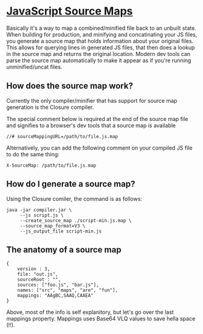 # [JavaScript Source Maps](http://www.html5rocks.com/en/tutorials/developertools/sourcemaps/)

Basically it's a way to map a combined/minified file back to an unbuilt state. When building for production, and minifying and concatinating your JS files, you generate a source map that holds information about your original files. This allows for querying lines in generated JS files, that then does a lookup in the source map and returns the original location. Modern dev tools can parse the source map automatically to make it appear as if you're running unminified/uncat files. 

## How does the source map work? 

Currently the only compiler/minifier that has support for source map generation is the Closure compiler. 

The special comment below is required at the end of the source map file and signifies to a browser's dev tools that a source map is available

`//# sourceMappingURL=/path/to/file.js.map`

Alternatively, you can add the following comment on your compiled JS file to do the same thing: 

`X-SourceMap: /path/to/file.js.map`

## How do I generate a source map?

Using the Closure comiler, the command is as follows:

```
java -jar compiler.jar \ 
     --js script.js \
     --create_source_map ./script-min.js.map \
     --source_map_format=V3 \
     --js_output_file script-min.js
```

## The anatomy of a source map

```
{
    version : 3,
    file: "out.js",
    sourceRoot : "",
    sources: ["foo.js", "bar.js"],
    names: ["src", "maps", "are", "fun"],
    mappings: "AAgBC,SAAQ,CAAEA"
}
```

Above, most of the info is self explanitory, but let's go over the last mappings property. Mappings uses Base64 VLQ values to save hella space (!!).

